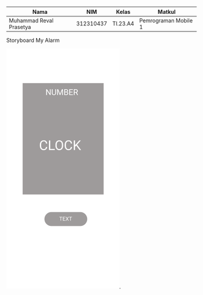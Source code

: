 | Nama                    | NIM        | Kelas   | Matkul            |
|-------------------------|------------|---------|-------------------|
| Muhammad Reval Prasetya | 312310437  | TI.23.A4| Pemrograman Mobile 1 |

Storyboard My Alarm

![alt text](https://github.com/Reval2703/ProjectUTS/blob/main/Screenshot%202024-11-06%20145244.png).
